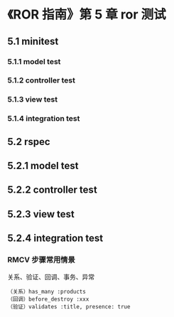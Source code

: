 # 《ROR 指南》第 5 章 ror 测试
## 5.1 minitest
### 5.1.1 model test
### 5.1.2 controller test
### 5.1.3 view test
### 5.1.4 integration test
## 5.2 rspec
## 5.2.1 model test
## 5.2.2 controller test
## 5.2.3 view test
## 5.2.4 integration test


### RMCV 步骤常用情景
关系、验证、回调、事务、异常
```
（关系）has_many :products
（回调）before_destroy :xxx
（验证）validates :title, presence: true
```